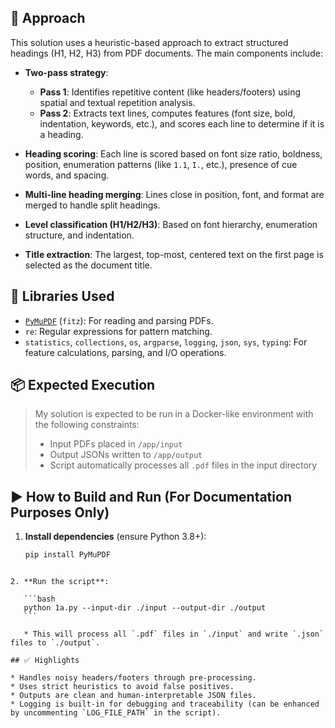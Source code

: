 ## 🧠 Approach

This solution uses a heuristic-based approach to extract structured headings (H1, H2, H3) from PDF documents. The main components include:

- **Two-pass strategy**: 
  - **Pass 1**: Identifies repetitive content (like headers/footers) using spatial and textual repetition analysis.
  - **Pass 2**: Extracts text lines, computes features (font size, bold, indentation, keywords, etc.), and scores each line to determine if it is a heading.

- **Heading scoring**: Each line is scored based on font size ratio, boldness, position, enumeration patterns (like `1.1`, `I.`, etc.), presence of cue words, and spacing.

- **Multi-line heading merging**: Lines close in position, font, and format are merged to handle split headings.

- **Level classification (H1/H2/H3)**: Based on font hierarchy, enumeration structure, and indentation.

- **Title extraction**: The largest, top-most, centered text on the first page is selected as the document title.

## 🧰 Libraries Used

- [`PyMuPDF`](https://pymupdf.readthedocs.io/en/latest/) (`fitz`): For reading and parsing PDFs.
- `re`: Regular expressions for pattern matching.
- `statistics`, `collections`, `os`, `argparse`, `logging`, `json`, `sys`, `typing`: For feature calculations, parsing, and I/O operations.

## 📦 Expected Execution

> My solution is expected to be run in a Docker-like environment with the following constraints:
>
> - Input PDFs placed in `/app/input`
> - Output JSONs written to `/app/output`
> - Script automatically processes all `.pdf` files in the input directory

## ▶️ How to Build and Run (For Documentation Purposes Only)

1. **Install dependencies** (ensure Python 3.8+):
   ```bash
   pip install PyMuPDF
````

2. **Run the script**:

   ```bash
   python 1a.py --input-dir ./input --output-dir ./output
   ```

   * This will process all `.pdf` files in `./input` and write `.json` files to `./output`.

## ✅ Highlights

* Handles noisy headers/footers through pre-processing.
* Uses strict heuristics to avoid false positives.
* Outputs are clean and human-interpretable JSON files.
* Logging is built-in for debugging and traceability (can be enhanced by uncommenting `LOG_FILE_PATH` in the script).


